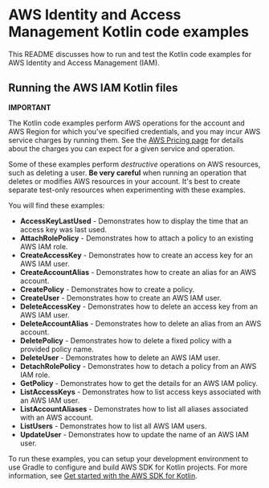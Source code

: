 # AWS Identity and Access Management Kotlin code examples

This README discusses how to run and test the Kotlin code examples for AWS Identity and Access Management (IAM).

## Running the AWS IAM Kotlin files

**IMPORTANT**

The Kotlin code examples perform AWS operations for the account and AWS Region for which you've specified credentials, and you may incur AWS service charges by running them. See the [AWS Pricing page](https://aws.amazon.com/pricing/) for details about the charges you can expect for a given service and operation.

Some of these examples perform *destructive* operations on AWS resources, such as deleting a user. **Be very careful** when running an operation that deletes or modifies AWS resources in your account. It's best to create separate test-only resources when experimenting with these examples.

You will find these examples: 

- **AccessKeyLastUsed** - Demonstrates how to display the time that an access key was last used.
- **AttachRolePolicy** - Demonstrates how to attach a policy to an existing AWS IAM role.
- **CreateAccessKey** - Demonstrates how to create an access key for an AWS IAM user.
- **CreateAccountAlias** - Demonstrates how to create an alias for an AWS account.
- **CreatePolicy** - Demonstrates how to create a policy.
- **CreateUser** - Demonstrates how to create an AWS IAM user.
- **DeleteAccessKey** - Demonstrates how to delete an access key from an AWS IAM user.
- **DeleteAccountAlias** - Demonstrates how to delete an alias from an AWS account.
- **DeletePolicy** - Demonstrates how to delete a fixed policy with a provided policy name.
- **DeleteUser** - Demonstrates how to delete an AWS IAM user.
- **DetachRolePolicy** - Demonstrates how to detach a policy from an AWS IAM role.
- **GetPolicy** - Demonstrates how to get the details for an AWS IAM policy.
- **ListAccessKeys** - Demonstrates how to list access keys associated with an AWS IAM user.
- **ListAccountAliases** - Demonstrates how to list all aliases associated with an AWS account.
- **ListUsers** - Demonstrates how to list all AWS IAM users.
- **UpdateUser** - Demonstrates how to update the name of an AWS IAM user.


To run these examples, you can setup your development environment to use Gradle to configure and build AWS SDK for Kotlin projects. For more information, 
see [Get started with the AWS SDK for Kotlin](https://docs.aws.amazon.com/sdk-for-kotlin/latest/developer-guide/setup.html). 
